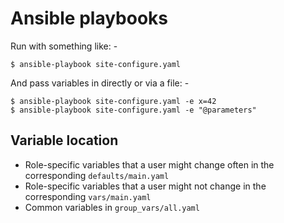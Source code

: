 # Ansible playbooks
Run with something like: -

    $ ansible-playbook site-configure.yaml
    
And pass variables in directly or via a file: -

    $ ansible-playbook site-configure.yaml -e x=42
    $ ansible-playbook site-configure.yaml -e "@parameters"

## Variable location
-   Role-specific variables that a user might change often in the corresponding
    `defaults/main.yaml`
-   Role-specific variables that a user might not change in the corresponding
    `vars/main.yaml`
-   Common variables in `group_vars/all.yaml`
